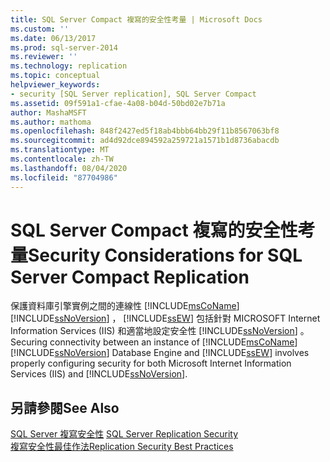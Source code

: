 ```yaml
---
title: SQL Server Compact 複寫的安全性考量 | Microsoft Docs
ms.custom: ''
ms.date: 06/13/2017
ms.prod: sql-server-2014
ms.reviewer: ''
ms.technology: replication
ms.topic: conceptual
helpviewer_keywords:
- security [SQL Server replication], SQL Server Compact
ms.assetid: 09f591a1-cfae-4a08-b04d-50bd02e7b71a
author: MashaMSFT
ms.author: mathoma
ms.openlocfilehash: 848f2427ed5f18ab4bbb64bb29f11b8567063bf8
ms.sourcegitcommit: ad4d92dce894592a259721a1571b1d8736abacdb
ms.translationtype: MT
ms.contentlocale: zh-TW
ms.lasthandoff: 08/04/2020
ms.locfileid: "87704986"
---
```

# <a name="security-considerations-for-sql-server-compact-replication"></a><span data-ttu-id="5f21f-102">SQL Server Compact 複寫的安全性考量</span><span class="sxs-lookup"><span data-stu-id="5f21f-102">Security Considerations for SQL Server Compact Replication</span></span>
  <span data-ttu-id="5f21f-103">保護資料庫引擎實例之間的連線性 [!INCLUDE[msCoName](../../../includes/msconame-md.md)] [!INCLUDE[ssNoVersion](../../../includes/ssnoversion-md.md)] ， [!INCLUDE[ssEW](../../../includes/ssew-md.md)] 包括針對 MICROSOFT Internet Information Services (IIS) 和適當地設定安全性 [!INCLUDE[ssNoVersion](../../../includes/ssnoversion-md.md)] 。</span><span class="sxs-lookup"><span data-stu-id="5f21f-103">Securing connectivity between an instance of [!INCLUDE[msCoName](../../../includes/msconame-md.md)] [!INCLUDE[ssNoVersion](../../../includes/ssnoversion-md.md)] Database Engine and [!INCLUDE[ssEW](../../../includes/ssew-md.md)] involves properly configuring security for both Microsoft Internet Information Services (IIS) and [!INCLUDE[ssNoVersion](../../../includes/ssnoversion-md.md)].</span></span>  
  
## <a name="see-also"></a><span data-ttu-id="5f21f-104">另請參閱</span><span class="sxs-lookup"><span data-stu-id="5f21f-104">See Also</span></span>  
 <span data-ttu-id="5f21f-105">[SQL Server 複寫安全性](view-and-modify-replication-security-settings.md) </span><span class="sxs-lookup"><span data-stu-id="5f21f-105">[SQL Server Replication Security](view-and-modify-replication-security-settings.md) </span></span>  
 [<span data-ttu-id="5f21f-106">複寫安全性最佳作法</span><span class="sxs-lookup"><span data-stu-id="5f21f-106">Replication Security Best Practices</span></span>](replication-security-best-practices.md)  
  
  
